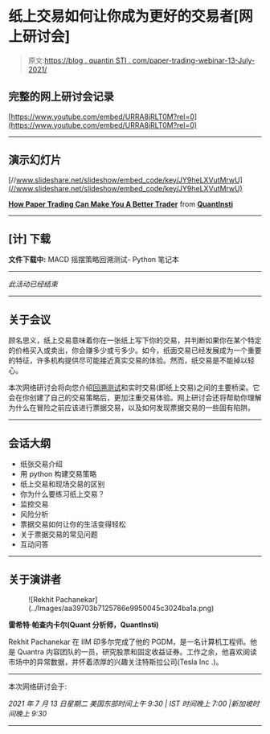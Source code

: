 # 纸上交易如何让你成为更好的交易者[网上研讨会]

> 原文:[https://blog . quantin STI . com/paper-trading-webinar-13-July-2021/](https://blog.quantinsti.com/paper-trading-webinar-13-july-2021/)

## 完整的网上研讨会记录

[https://www.youtube.com/embed/URRA8jRLT0M?rel=0](https://www.youtube.com/embed/URRA8jRLT0M?rel=0)

* * *

## 演示幻灯片

[//www.slideshare.net/slideshow/embed_code/key/JY9heLXVutMrwU](//www.slideshare.net/slideshow/embed_code/key/JY9heLXVutMrwU)

**[How Paper Trading Can Make You A Better Trader](//www.slideshare.net/QuantInsti/how-paper-trading-can-make-you-a-better-trader "How Paper Trading Can Make You A Better Trader")** from **[QuantInsti](https://www.slideshare.net/QuantInsti)**

* * *

## [计] 下载

**文件下载中:** MACD 摇摆策略回溯测试- Python 笔记本

* * *

*此活动已经结束*

* * *

## 关于会议

顾名思义，纸上交易意味着你在一张纸上写下你的交易，并判断如果你在某个特定的价格买入或卖出，你会赚多少或亏多少。如今，纸面交易已经发展成为一个重要的特征，许多机构提供尽可能接近真实交易的体验。然而，纸交易是不能掉以轻心。

本次网络研讨会将向您介绍[回溯测试](/backtesting/)和实时交易(即纸上交易)之间的主要桥梁。它会在你创建了自己的交易策略后，更加注重交易体验。网上研讨会还将帮助你理解为什么在冒险之前应该进行票据交易，以及如何发现票据交易的一些固有陷阱。

* * *

## 会话大纲

*   纸张交易介绍
*   用 python 构建交易策略
*   纸上交易和现场交易的区别
*   你为什么要练习纸上交易？
*   监控交易
*   风险分析
*   票据交易如何让你的生活变得轻松
*   关于票据交易的常见问题
*   互动问答

* * *

## 关于演讲者

<figure class="kg-card kg-image-card kg-width-full">![Rekhit Pachanekar](../Images/aa39703b7125786e9950045c3024ba1a.png)</figure>

**雷希特·帕查内卡尔(Quant 分析师，QuantInsti)**

Rekhit Pachanekar 在 IIM 印多尔完成了他的 PGDM，是一名计算机工程师。他是 Quantra 内容团队的一员，研究股票和固定收益证券。工作之余，他喜欢阅读市场中的异常数据，并怀着浓厚的兴趣关注特斯拉公司(Tesla Inc .)。

* * *

本次网络研讨会于:

*2021 年 7 月 13 日星期二
美国东部时间上午 9:30 | IST 时间晚上 7:00 |新加坡时间晚上 9:30*

* * *
